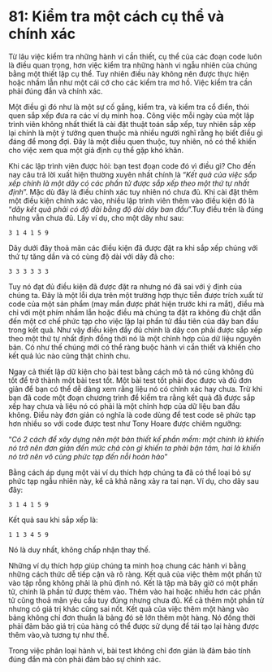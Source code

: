 # 81: Kiểm tra một cách cụ thể và chính xác

Từ lâu việc kiểm tra những hành vi cần thiết, cụ thể của các đoạn code luôn là điều quan trọng, hơn việc kiểm tra những hành vi ngẫu nhiên của chúng bằng một thiết lập cụ thể. Tuy nhiên điều này không nên được thực hiện hoặc nhầm lẫn như một cái cớ cho các kiểm tra mơ hồ. Việc kiểm tra cần phải đúng đắn và chính xác.

Một điều gì đó như là một sự cố gắng, kiểm tra, và kiểm tra cổ điển, thói quen sắp xếp đưa ra các ví dụ minh hoạ. Công việc mỗi ngày của một lập trình viên không nhất thiết là cài đặt thuật toán sắp xếp, tuy nhiên sắp xếp lại chính là một ý tưởng quen thuộc mà nhiều người nghĩ rằng họ biết điều gì đáng để mong đợi. Đây là một điều quen thuộc, tuy nhiên, nó có thể khiến cho việc xem qua một giả định cụ thể gặp khó khăn.

Khi các lập trình viên được hỏi: bạn test đoạn code đó vì điều gì? Cho đến nay câu trả lời xuất hiện thường xuyên nhất chính là “*Kết quả của việc sắp xếp chính là một dãy có các phần tử được sắp xếp theo một thứ tự nhất định*”. Mặc dù đây là điều chính xác tuy nhiên nó chưa đủ. Khi cài đặt thêm một điều kiện chính xác vào, nhiều lập trình viên thêm vào điều kiện đó là “*dãy kết quả phải có độ dài bằng độ dài dãy ban đầu*”.Tuy điều trên là đúng nhưng vẫn chưa đủ. Lấy ví dụ, cho một dãy như sau:

```
3 1 4 1 5 9
```

Dãy dưới đây thoả mãn các điều kiện đã được đặt ra khi sắp xếp chúng với thứ tự tăng dần và có cùng độ dài với dãy đã cho:

```
3 3 3 3 3 3
```

Tuy nó đạt đủ điều kiện đã được đặt ra nhưng nó đã sai với ý định của chúng ta. Đây là một lỗi dựa trên một trường hợp thực tiễn được trích xuất từ code của một sản phẩm (may mắn được phát hiện trước khi ra mắt), điều mà chỉ với một phím nhầm lẫn hoặc điều mà chúng ta đặt ra không đủ chặt dẫn đến một cơ chế phức tạp cho việc lặp lại phần tử đầu tiên của dãy ban đầu trong kết quả.
Như vậy điều kiện đầy đủ chính là dãy con phải được sắp xếp theo một thứ tự nhất định đồng thời nó là một chỉnh hợp của dữ liệu nguyên bản. Có như thế chúng mới có thể ràng buộc hành vi cần thiết và khiến cho kết quả lúc nào cũng thật chỉnh chu.

Ngay cả thiết lập dữ kiện cho bài test bằng cách mô tả nó cũng không đủ tốt để trở thành một bài test tốt. Một bài test tốt phải đọc được và đủ đơn giản để bạn có thể dễ dàng xem rằng liệu nó có chính xác hay chưa. Trừ khi bạn đã code một đoạn chương trình để kiểm tra rằng kết quả đã được sắp xếp hay chưa và liệu nó có phải là một chỉnh hợp của dữ liệu ban đầu không. Điều này đơn giản có nghĩa là code dùng để test code sẽ phức tạp hơn nhiều so với code được test như Tony Hoare được chiêm ngưỡng:

“*Có 2 cách để xây dựng nên một bản thiết kế phần mềm: một chính là khiến nó trở nên đơn giản đến mức chả còn gì khiến ta phải bận tâm, hai là khiến nó trở nên vô cùng phức tạp đến nỗi hoàn hảo*”

Bằng cách áp dụng một vài ví dụ thích hợp chúng ta đã có thể loại bỏ sự phức tạp ngẫu nhiên này, kể cả khả năng xảy ra tai nạn. Ví dụ, cho dãy sau đây:

```
3 1 4 1 5 9
```

Kết quả sau khi sắp xếp là:
```
1 1 3 4 5 9
```

Nó là duy nhất, không chấp nhận thay thế.

Những ví dụ thích hợp giúp chúng ta minh hoạ chung các hành vi bằng những cách thức dễ tiếp cận và rõ ràng. Kết quả của việc thêm một phần tử vào tập rỗng không phải là phủ định nó. Kết là tập mà bây giờ có một phần tử, chính là phần tử được thêm vào. Thêm vào hai hoặc nhiều hơn các phần tử cũng thoả mãn yêu cầu tuy đúng nhưng chưa đủ. Kể cả thêm một phần tử nhưng có giá trị khác cũng sai nốt. Kết quả của việc thêm một hàng vào bảng không chỉ đơn thuần là bảng đó sẽ lớn thêm một hàng. Nó đồng thời phải đảm bảo giá trị của hàng có thể được sử dụng để tái tạo lại hàng được thêm vào,và tương tự như thế.

Trong việc phân loại hành vi, bài test không chỉ đơn giản là đảm bảo tính đúng đắn mà còn phải đảm bảo sự chính xác.

